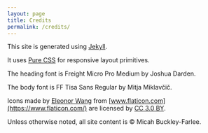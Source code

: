 ```yaml
---
layout: page
title: Credits
permalink: /credits/
---
```


This site is generated using [Jekyll](https://jekyllrb.com/).

It uses [Pure CSS](https://purecss.io/) for responsive layout primitives.

The heading font is Freight Micro Pro Medium by Joshua Darden.

The body font is FF Tisa Sans Regular by Mitja Miklavčič.

Icons made by [Eleonor Wang](https://www.flaticon.com/authors/eleonor-wang) from [www.flaticon.com](https://www.flaticon.com/) are licensed by [CC 3.0 BY](http://creativecommons.org/licenses/by/3.0/).

Unless otherwise noted, all site content is &copy; Micah Buckley-Farlee.

